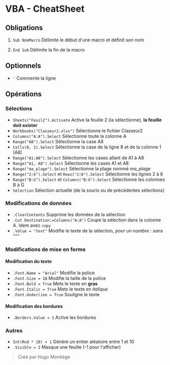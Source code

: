 # VBA - CheatSheet


## Obligations

1. ``Sub NomMacro`` Délimite le début d'une macro et définit son nom


2. ``End Sub`` Délimite la fin de la macro


## Optionnels

- ``'`` Commente la ligne


## Opérations

### Sélections
- ``Sheets("Feuil2").Activate`` Active la feuille 2 (la sélectionne), **la feuille doit exister**
- ``Workbooks("Classeur2.xlsx")`` Sélectionne le fichier Classeur2
- ``Columns("A:A").Select`` Sélectionne toute la colonne A
- ``Range("A8").Select`` Sélectionne la case A8
- ``Cells(8, 1).Select`` Sélectionne la case de la ligne 8 et de la colonne 1 (A8)
- ``Range("A1:A8").Select`` Sélectionne les cases allant de A1 à A8
- ``Range("A1, A8").Select`` Sélectionne les cases A1 et A8
- ``Range("ma_plage").Select`` Sélectionne la plage nommé *ma_plage*
- ``Range("2:6").Select`` et ``Rows("2:6").Select`` Sélectionne les lignes 2 à 6
- ``Range("B:G").Select`` et ``Columns("B:G").Select`` Sélectionne les colonnes B à G
- ``Selection`` Sélection actuelle (de la souris ou de précédentes sélections)

### Modifications de données
- ``.ClearContents`` Supprime les données de la sélection
- ``.Cut Destination:=Columns("A:A")`` Coupe la sélection dans la colonne A. Idem avec ``copy``
- ``.Value = "text"`` Modifie le texte de la sélection, *pour un nombre : sans """*

### Modifications de mise en forme
#### Modification du texte
- ``.Font.Name = "Arial"`` Modifie la police
- ``.Font.Size = 18`` Modifie la taille de la police
- ``.Font.Bold = True`` Mets le texte en **gras**
- ``.Font.Italic = True`` Mets le texte en _italique_
- ``.Font.Underline = True`` Souligne le texte

#### Modification des bordures
- ``.Borders.Value = 1`` Active les bordures



### Autres
- ``Int(Rnd * 10) + 1`` Génère un entier aléatoire entre 1 et 10
- ``.Visible = 2`` Masque une feuille (-1 pour l'afficher)

> Créé par Hugo Montiège
